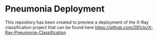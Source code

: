# Pneumonia Deployment

This repository has been created to preview a deployment of the X-Ray classification project that can be found here https://github.com/281clo/X-Ray-Pneumonia-Classification
